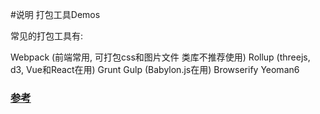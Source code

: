 #说明
    打包工具Demos

常见的打包工具有:

Webpack (前端常用, 可打包css和图片文件 类库不推荐使用)
Rollup (threejs, d3, Vue和React在用)
Grunt
Gulp (Babylon.js在用)
Browserify
Yeoman6

### [参考](https://gist.github.com/anseyuyin/73ae0538a13850f32a79e037908be3f5#qunit)  